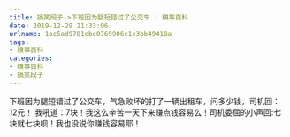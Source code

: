 ```yaml
---
title: 搞笑段子->下班因为腿短错过了公交车 | 糗事百科
date: 2019-12-29 21:33:06
urlname: 1ac5ad9781cbc0769906c1c3bb49418a
tags: 
- 糗事百科
categories:
- 糗事百科
- 搞笑段子
---
```

下班因为腿短错过了公交车，气急败坏的打了一辆出租车，问多少钱，司机回：12元！ 我吼道：7块！我这么辛苦一天下来赚点钱容易么！司机委屈的小声回:七块就七块呗！我也没说你赚钱容易耶！


